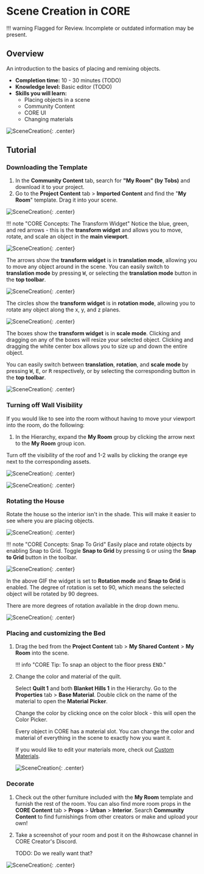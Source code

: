 # Scene Creation in CORE

!!! warning
    Flagged for Review.
    Incomplete or outdated information may be present.

## Overview

An introduction to the basics of placing and remixing objects.

* **Completion time:** 10 - 30 minutes (TODO)
* **Knowledge level:** Basic editor (TODO)
* **Skills you will learn:**
    * Placing objects in a scene
    * Community Content
    * CORE UI
    * Changing materials

![SceneCreation](../../img/SceneCreation/image11.png "image_tooltip"){: .center}

## Tutorial

### Downloading the Template

1. In the **Community Content** tab, search for **"My Room" (by Tobs)** and download it to your project.
2. Go to the **Project Content** tab > **Imported Content** and find the "**My Room**" template. Drag it into your scene.

![SceneCreation](../../img/SceneCreation/image6.gif){: .center}

!!! note "CORE Concepts: The Transform Widget"
    Notice the blue, green, and red arrows - this is the **transform widget** and allows you to move, rotate, and scale an object in the **main viewport**.

![SceneCreation](../../img/SceneCreation/image5.gif){: .center}

The arrows show the **transform widget** is in **translation mode**, allowing you to move any object around in the scene. You can easily switch to **translation mode** by pressing <kbd>W</kbd>, or selecting the **translation mode** button in the **top toolbar**.

![SceneCreation](../../img/SceneCreation/image4.gif){: .center}

The circles show the **transform widget** is in **rotation mode**, allowing you to rotate any object along the x, y, and z planes.

![SceneCreation](../../img/SceneCreation/image9.gif){: .center}

The boxes show the **transform widget** is in **scale mode**. Clicking and dragging on any of the boxes will resize your selected object. Clicking and dragging the white center box allows you to size up and down the entire object.

You can easily switch between **translation**, **rotation**, and **scale mode** by pressing <kbd>W</kbd>, <kbd>E</kbd>, or <kbd>R</kbd> respectively, or by selecting the corresponding button in the **top toolbar**.

![SceneCreation](../../img/SceneCreation/image8.gif){: .center}

### Turning off Wall Visibility

If you would like to see into the room without having to move your viewport into the room, do the following:

1. In the Hierarchy, expand the **My Room** group by clicking the arrow next to the **My Room** group icon.

Turn off the visibility of the roof and 1-2 walls by clicking the orange eye next to the corresponding assets.

![SceneCreation](../../img/SceneCreation/image7.png "image_tooltip"){: .center}

![SceneCreation](../../img/SceneCreation/image13.png "image_tooltip"){: .center}

### Rotating the House

Rotate the house so the interior isn't in the shade. This will make it easier to see where you are placing objects.

![SceneCreation](../../img/SceneCreation/image12.gif){: .center}

!!! note "CORE Concepts: Snap To Grid"
    Easily place and rotate objects by enabling Snap to Grid. Toggle **Snap to Grid** by pressing <kbd>G</kbd> or using the **Snap to Grid** button in the toolbar.

![SceneCreation](../../img/SceneCreation/image3.png "image_tooltip"){: .center}

In the above GIF the widget is set to **Rotation mode** and **Snap to Grid** is enabled. The degree of rotation is set to 90, which means the selected object will be rotated by 90 degrees.

There are more degrees of rotation available in the drop down menu.

![SceneCreation](../../img/SceneCreation/image1.png "image_tooltip"){: .center}

### Placing and customizing the Bed

1. Drag the bed from the **Project Content** tab > **My Shared Content** > **My Room** into the scene.

    !!! info "CORE Tip: To snap an object to the floor press <kbd>END</kbd>."

2. Change the color and material of the quilt.

    Select **Quilt 1** and both **Blanket Hills 1** in the Hierarchy. Go to the **Properties** tab > **Base Material**. Double click on the name of the material to open the **Material Picker**.

    Change the color by clicking once on the color block - this will open the Color Picker.

    Every object in CORE has a material slot. You can change the color and material of everything in the scene to exactly how you want it.

    If you would like to edit your materials more, check out [Custom Materials](custom_materials.md).

    ![SceneCreation](../../img/SceneCreation/image10.png "image_tooltip"){: .center}

### Decorate

1. Check out the other furniture included with the **My Room** template and furnish the rest of the room. You can also find more room props in the **CORE Content** tab > **Props** > **Urban** > **Interior**. Search **Community Content** to find furnishings from other creators or make and upload your own!

2. Take a screenshot of your room and post it on the #showcase channel in CORE Creator's Discord.

    TODO: Do we really want that?

![SceneCreation](../../img/SceneCreation/image2.png "image_tooltip"){: .center}
